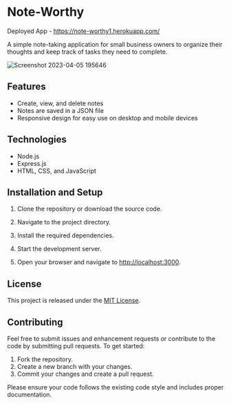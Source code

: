 # Note-Worthy

Deployed App - https://note-worthy1.herokuapp.com/

A simple note-taking application for small business owners to organize their thoughts and keep track of tasks they need to complete.

![Screenshot 2023-04-05 195646](https://user-images.githubusercontent.com/119268105/230247324-213aeafc-631d-4966-a739-bdd6311560e7.png)


## Features

- Create, view, and delete notes
- Notes are saved in a JSON file
- Responsive design for easy use on desktop and mobile devices

## Technologies

- Node.js
- Express.js
- HTML, CSS, and JavaScript

## Installation and Setup

1. Clone the repository or download the source code.
2. Navigate to the project directory.
3. Install the required dependencies.
4. Start the development server.


5. Open your browser and navigate to [http://localhost:3000](http://localhost:3000).

## License

This project is released under the [MIT License](LICENSE).

## Contributing

Feel free to submit issues and enhancement requests or contribute to the code by submitting pull requests. To get started:

1. Fork the repository.
2. Create a new branch with your changes.
3. Commit your changes and create a pull request.

Please ensure your code follows the existing code style and includes proper documentation.



